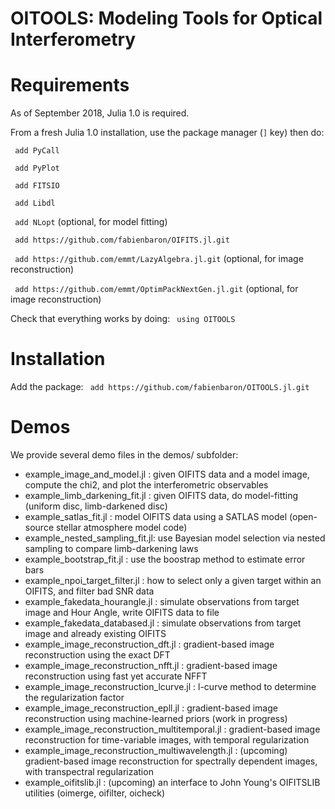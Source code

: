 # OITOOLS: Modeling Tools for Optical Interferometry

# Requirements

As of September 2018, Julia 1.0 is required.

From a fresh Julia 1.0 installation, use the package manager (```]``` key) then do:

``` add PyCall```

``` add PyPlot```

``` add FITSIO```

``` add Libdl```

``` add NLopt``` (optional, for model fitting)

``` add https://github.com/fabienbaron/OIFITS.jl.git```

``` add https://github.com/emmt/LazyAlgebra.jl.git``` (optional, for image reconstruction)

``` add https://github.com/emmt/OptimPackNextGen.jl.git``` (optional, for image reconstruction)

Check that everything works by doing:
``` using OITOOLS```

# Installation

Add the package:
``` add https://github.com/fabienbaron/OITOOLS.jl.git```

# Demos
We provide several demo files in the demos/ subfolder:
* example_image_and_model.jl    : given OIFITS data and a model image, compute the chi2, and plot the interferometric observables
* example_limb_darkening_fit.jl : given OIFITS data, do model-fitting (uniform disc, limb-darkened disc)
* example_satlas_fit.jl         : model OIFITS data using a SATLAS model (open-source stellar atmosphere model code)
* example_nested_sampling_fit.jl: use Bayesian model selection via nested sampling to compare limb-darkening laws
* example_bootstrap_fit.jl      : use the boostrap method to estimate error bars
* example_npoi_target_filter.jl : how to select only a given target within an OIFITS, and filter bad SNR data
* example_fakedata_hourangle.jl : simulate observations from target image and Hour Angle, write OIFITS data to file
* example_fakedata_databased.jl : simulate observations from target image and already existing OIFITS
* example_image_reconstruction_dft.jl  : gradient-based image reconstruction using the exact DFT
* example_image_reconstruction_nfft.jl : gradient-based image reconstruction using fast yet accurate NFFT
* example_image_reconstruction_lcurve.jl : l-curve method to determine the regularization factor
* example_image_reconstruction_epll.jl  : gradient-based image reconstruction using machine-learned priors (work in progress)
* example_image_reconstruction_multitemporal.jl : gradient-based image reconstruction for time-variable images, with temporal regularization
* example_image_reconstruction_multiwavelength.jl : (upcoming) gradient-based image reconstruction for spectrally dependent images, with transpectral regularization
* example_oifitslib.jl                  : (upcoming) an interface to John Young's OIFITSLIB utilities (oimerge, oifilter, oicheck)

